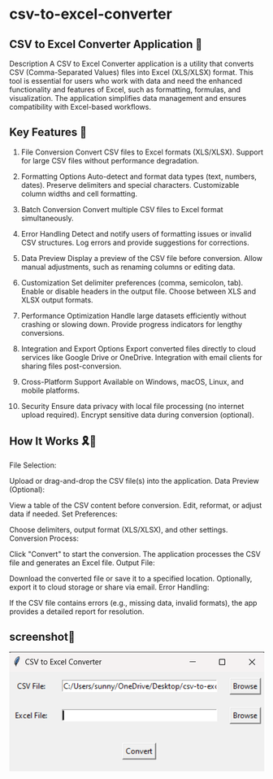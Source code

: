 # csv-to-excel-converter


## CSV to Excel Converter Application 📱

Description
A CSV to Excel Converter application is a utility that converts CSV (Comma-Separated Values) files into Excel (XLS/XLSX) format. This tool is essential for users who work with data and need the enhanced functionality and features of Excel, such as formatting, formulas, and visualization. The application simplifies data management and ensures compatibility with Excel-based workflows.

## Key Features 🌟
1. File Conversion
Convert CSV files to Excel formats (XLS/XLSX).
Support for large CSV files without performance degradation.

2. Formatting Options
Auto-detect and format data types (text, numbers, dates).
Preserve delimiters and special characters.
Customizable column widths and cell formatting.

3. Batch Conversion
Convert multiple CSV files to Excel format simultaneously.

4. Error Handling
Detect and notify users of formatting issues or invalid CSV structures.
Log errors and provide suggestions for corrections.

5. Data Preview
Display a preview of the CSV file before conversion.
Allow manual adjustments, such as renaming columns or editing data.

6. Customization
Set delimiter preferences (comma, semicolon, tab).
Enable or disable headers in the output file.
Choose between XLS and XLSX output formats.

7. Performance Optimization
Handle large datasets efficiently without crashing or slowing down.
Provide progress indicators for lengthy conversions.

8. Integration and Export Options
Export converted files directly to cloud services like Google Drive or OneDrive.
Integration with email clients for sharing files post-conversion.

9. Cross-Platform Support
Available on Windows, macOS, Linux, and mobile platforms.

10. Security
Ensure data privacy with local file processing (no internet upload required).
Encrypt sensitive data during conversion (optional).

## How It Works 🎗️💫
File Selection:

Upload or drag-and-drop the CSV file(s) into the application.
Data Preview (Optional):

View a table of the CSV content before conversion.
Edit, reformat, or adjust data if needed.
Set Preferences:

Choose delimiters, output format (XLS/XLSX), and other settings.
Conversion Process:

Click "Convert" to start the conversion.
The application processes the CSV file and generates an Excel file.
Output File:

Download the converted file or save it to a specified location.
Optionally, export it to cloud storage or share via email.
Error Handling:

If the CSV file contains errors (e.g., missing data, invalid formats), the app provides a detailed report for resolution.

## screenshot🤖

![](I1.png)



